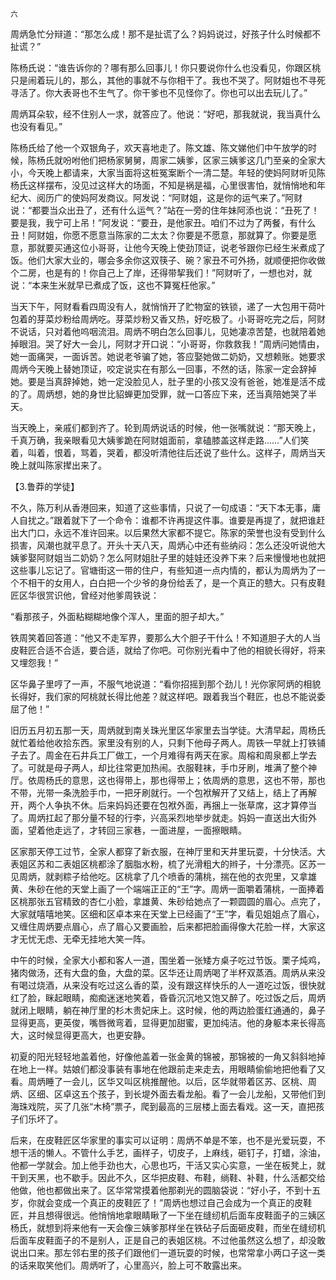    六 

   周炳急忙分辩道：“那怎么成！那不是扯谎了么？妈妈说过，好孩子什么时候都不扯谎？”

   陈杨氏说：“谁告诉你的？哪有那么回事儿！你只要说你什么也没看见，你跟区桃只是闹着玩儿的，那么，其他的事就不与你相干了。我也不哭了。阿财姐也不寻死寻活了。你大表哥也不生气了。你干爹也不见怪你了。你也可以出去玩儿了。”

   周炳耳朵软，经不住别人一求，就答应了。他说：“好吧，那我就说，我当真什么也没有看见。”

   陈杨氏给了他一个双银角子，欢天喜地走了。陈文雄、陈文娣他们中午放学的时候，陈杨氏就吩咐他们把杨家舅舅，周家二姨爹，区家三姨爹这几门至亲的全家大小，今天晚上都请来，大家当面将这桩冤案断个一清二楚。年轻的使妈阿财听见陈杨氏这样摆布，没见过这样大的场面，不知是祸是福，心里很害怕，就悄悄地和年纪大、阅历广的使妈阿发商议。阿发说：“阿财姐，这是你的运气来了。”阿财说：“都要当众出丑了，还有什么运气？”站在一旁的住年妹阿添也说：“丑死了！要是我，我宁可上吊！”阿发说：“要丑，是他家丑。咱们不过为了两餐，有什么丑！阿财姐，你愿不愿意当陈家的二太太？你要是不愿意，那就算了。你要是愿意，那就要买通这位小哥哥，让他今天晚上使劲顶证，说老爷跟你已经生米煮成了饭。他们大家大业的，哪会多余你这双筷子、碗？家丑不可外扬，就顺便把你收做个二房，也是有的！你自己上了岸，还得带挈我们！”阿财听了，一想也对，就说：“本来生米就早已煮成了饭，这也不算冤枉他家。”

   当天下午，阿财看看四周没有人，就悄悄开了贮物室的铁锁，递了一大包用干荷叶包着的芽菜炒粉给周炳吃。芽菜炒粉又香又热，好吃极了。小哥哥吃完之后，阿财不说话，只对着他呜咽流泪。周炳不明白怎么回事儿，见她凄凉苦楚，也就陪着她掉眼泪。哭了好大一会儿，阿财才开口说：“小哥哥，你救救我！”周炳问她情由，她一面痛哭，一面诉苦。她说老爷骗了她，答应娶她做二奶奶，又想赖账。她要求周炳今天晚上替她顶证，咬定说实在有那么一回事，不然的话，陈家一定会辞掉她。要是当真辞掉她，她一定没脸见人，肚子里的小孩又没有爸爸，她准是活不成的了。周炳想，她的身世比貂蝉更加受罪，就一口答应下来，还当真陪她哭了半天。

   当天晚上，亲戚们都到齐了。轮到周炳说话的时候，他一张嘴就说：“那天晚上，千真万确，我亲眼看见大姨爹跪在阿财姐面前，拿磕膝盖这样走路……”人们笑着，叫着，恨着，骂着，哭着，都没听清他往后还说了些什么。这样子，周炳当天晚上就叫陈家撵出来了。

   【3.鲁莽的学徒】

   不久，陈万利从香港回来，知道了这些事情，只说了一句成语：“天下本无事，庸人自扰之。”跟着就下了一个命令：谁都不许再提这件事。谁要是再提了，就把谁赶出大门口，永远不准许回来。以后果然大家都不提它。陈家的荣誉也没有受到什么损害，风潮也就平息了。开头十天八天，周炳心中还有些纳闷：怎么还没听说他大姨爹娶阿财姐当二奶奶？怎么阿财姐肚子里的娃娃还没养下来？后来慢慢地也就把这些事儿忘记了。官塘街这一带的住户，有些知道一点内情的，都认为周炳为了一个不相干的女用人，白白把一个少爷的身份给丢了，是一个真正的戆大。只有皮鞋匠区华很赏识他，曾经对他爹周铁说：

   “看那孩子，外面粘糊糊地像个浑人，里面的胆子却大。”

   铁周笑着回答道：“他又不走军界，要那么大个胆子干什么！不知道胆子大的人当皮鞋匠合适不合适，要合适，就给了你吧。可你别光看中了他的相貌长得好，将来又埋怨我！”

   区华鼻子里哼了一声，不服气地说道：“看你招摇到那个劲儿！光你家阿炳的相貌长得好，我们家的阿桃就长得比他差？就这样吧。跟着我当个鞋匠，也总不能说委屈了他！”

   旧历五月初五那一天，周炳就到南关珠光里区华家里去当学徒。大清早起，周杨氏就忙着给他收拾东西。家里没有别的人，只剩下他母子两人。周铁一早就上打铁铺子去了。周金在石井兵工厂做工，一个月难得有两天在家。周榕和周泉都上学去了。可就是母子两人，却比往常更加热闹。衣服鞋袜，手巾牙刷，堆满了整个神厅。依周杨氏的意思，这也得带上，那也得带上；依周炳的意思，这也不带，那也不带，光带一条洗脸手巾，一把牙刷就行。一个包袱解开了又结上，结上了再解开，两个人争执不休。后来妈妈还要在包袱外面，再捆上一张草席，这才算停当了。周炳扛起了那分量不轻的行李，兴高采烈地举步就走。妈妈一直送出大街外面，望着他走远了，才转回三家巷，一面进屋，一面擦眼睛。

   区家那天停工过节，全家人都穿了新衣服，在神厅里和天井里玩耍，十分快活。大表姐区苏和二表姐区桃都涂了胭脂水粉，梳了光滑粗大的辫子，十分漂亮。区苏一见周炳，就剥粽子给他吃。区桃拿了几个喷香的蒲桃，揣在他的衣兜里，又拿雄黄、朱砂在他的天堂上画了一个端端正正的“王”字。周炳一面嚼着蒲桃，一面捧着区桃那张五官精致的杏仁小脸，拿雄黄、朱砂给她点了一颗圆圆的眉心。点完了，大家就嘻嘻地笑。区细和区卓本来在天堂上已经画了“王”字，看见姐姐点了眉心，又缠住周炳要点眉心，点了眉心又要画脸，后来都把脸画得像大花脸一样，大家这才无忧无虑、无牵无挂地大笑一阵。

   中午的时候，全家大小都和客人一道，围坐着一张矮方桌子吃过节饭。栗子炖鸡，猪肉做汤，还有大盘的鱼，大盘的菜。区华还让周炳喝了半杯双蒸酒。周炳从来没有喝过烧酒，从来没有吃过这么香的菜，没有跟这样快乐的人一道吃过饭，很快就红了脸，眯起眼睛，痴痴迷迷地笑着，昏昏沉沉地又饱又醉了。吃过饭之后，周炳就闭上眼睛，躺在神厅里的杉木贵妃床上。这时候，他的两边脸蛋红通通的，鼻子显得更高，更英俊，嘴唇微弯着，显得更加甜蜜，更加纯洁。他的身躯本来长得高大，这时候显得更高大，也更安静。

   初夏的阳光轻轻地盖着他，好像他盖着一张金黄的锦被，那锦被的一角又斜斜地掉在地上一样。姑娘们都没事装有事地在他跟前走来走去，用眼睛偷偷地把他看了又看。周炳睡了一会儿，区华又叫区桃推醒他。以后，区华就带着区苏、区桃、周炳、区细、区卓这五个孩子，到长堤外面去看龙船。看了一会儿龙船，又带他们到海珠戏院，买了几张“木椅”票子，爬到最高的三层楼上面去看戏。这一天，直把孩子们乐坏了。

   后来，在皮鞋匠区华家里的事实可以证明：周炳不单是不笨，也不是光爱玩耍，不想干活的懒人。不管什么手艺，画样子，切皮子，上麻线，砸钉子，打蜡，涂油，他都一学就会。加上他手劲也大，心思也巧，干活又实心实意，一坐在板凳上，就干到天黑，也不歇手。因此不久，区华把皮鞋、布鞋，绱鞋、补鞋，什么活都交给他做，他也都做出来了。区华常常摸着他那剃光的圆脑袋说：“好小子，不到十五岁，你就会变成一个真正的皮鞋匠了！”周炳也想过自己会成为一个真正的皮鞋匠，并且想得很远。他悄悄地拿眼睛瞅了一下坐在缝纫机后面车皮鞋面子的三姨区杨氏，就想到将来他有一天会像三姨爹那样坐在铁砧子后面砸皮鞋，而坐在缝纫机后面车皮鞋面子的不是别人，正是自己的表姐区桃。不过他虽然这么想了，却没敢说出口来。那左邻右里的孩子们跟他们一道玩耍的时候，也常常拿小两口子这一类的话来取笑他们。周炳听了，心里高兴，脸上可不敢露出来。

